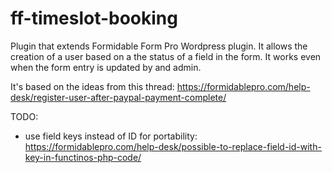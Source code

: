 # ff-timeslot-booking
Plugin that extends Formidable Form Pro Wordpress plugin.
It allows the creation of a user based on a the status of a field in the form.
It works even when the form entry is updated by and admin.

It's based on the ideas from this thread:
https://formidablepro.com/help-desk/register-user-after-paypal-payment-complete/

TODO:

 * use field keys instead of ID for portability: https://formidablepro.com/help-desk/possible-to-replace-field-id-with-key-in-functinos-php-code/
